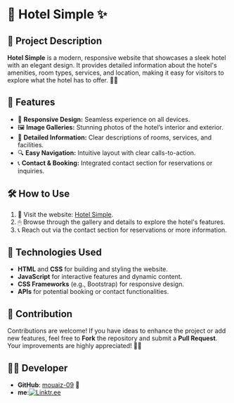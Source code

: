 # 🏨 Hotel Simple ✨

## 📖 Project Description

**Hotel Simple** is a modern, responsive website that showcases a sleek hotel with an elegant design. It provides detailed information about the hotel's amenities, room types, services, and location, making it easy for visitors to explore what the hotel has to offer. 🏩✨

## 🌟 Features
- 📱 **Responsive Design:** Seamless experience on all devices.
- 🖼 **Image Galleries:** Stunning photos of the hotel’s interior and exterior.
- 📝 **Detailed Information:** Clear descriptions of rooms, services, and facilities.
- 🔍 **Easy Navigation:** Intuitive layout with clear calls-to-action.
- 📞 **Contact & Booking:** Integrated contact section for reservations or inquiries.

## 🛠 How to Use
1. 🔗 Visit the website: [Hotel Simple](https://mouaiz-09.github.io/hotal-sempl/).
2. 🖱 Browse through the gallery and details to explore the hotel's features.
3. 📞 Reach out via the contact section for reservations or more information.

## 🚀 Technologies Used
- **HTML** and **CSS** for building and styling the website.
- **JavaScript** for interactive features and dynamic content.
- **CSS Frameworks** (e.g., Bootstrap) for responsive design.
- **APIs** for potential booking or contact functionalities.

## 🤝 Contribution
Contributions are welcome! If you have ideas to enhance the project or add new features, feel free to **Fork** the repository and submit a **Pull Request**. Your improvements are highly appreciated! 🔧💡

## 👨‍💻 Developer
- **GitHub**: [mouaiz-09](https://github.com/mouaiz-09) 🎉
- **me**:[![Linktr.ee](https://assets.production.linktr.ee/profiles/_next/static/logo-assets/favicon.ico)](https://linktr.ee/ABDELMOUAIZ)


<!--
this  is  url background  https://scontent.fqfd1-2.fna.fbcdn.net/v/t39.30808-6/466352022_548643541206823_8579650597750097308_n.jpg?_nc_cat=108&ccb=1-7&_nc_sid=127cfc&_nc_ohc=jFVROUrOoowQ7kNvgEMd7pE&_nc_oc=Adh5TYYRlvyMYPX1IffqDcflGsRKD2ZblfiQg2JI-WdqYqGSqNse83e5C7cH3Eu9eQ4&_nc_zt=23&_nc_ht=scontent.fqfd1-2.fna&_nc_gid=ARuUehLxVoM443RLTtZT4mu&oh=00_AYBomL4kINky4gTKzQcDxOuqPV2jRsuusi-FW08jeGOGRw&oe=67B59118
 !-->


